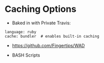 
# Caching Options

* Baked in with Private Travis:

```
language: ruby
cache: bundler  # enables built-in caching
```

* https://github.com/Fingertips/WAD

* BASH Scripts
